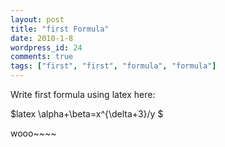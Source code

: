 ```yaml
---
layout: post
title: "first Formula"
date: 2010-1-8
wordpress_id: 24
comments: true
tags: ["first", "first", "formula", "formula"]
---
```

<meta name="_edit_last" content="1" />
<meta name="views" content="1013" />
Write first formula using latex here:

$latex \alpha+\beta=x^{\delta+3}/y $

wooo~~~~
